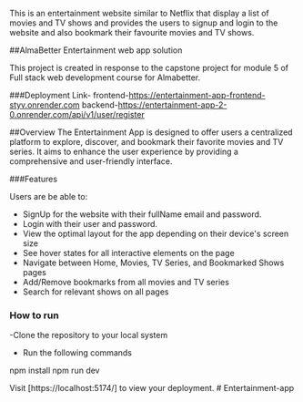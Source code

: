 This is an entertainment website similar to Netflix that display a list of movies and TV shows and provides the users to signup and login to the website and also bookmark their favourite movies and TV shows.

##AlmaBetter Entertainment web app solution

This project is created in response to the capstone project for module 5 of Full stack web development course for Almabetter.

###Deployment Link-
frontend-https://entertainment-app-frontend-styv.onrender.com
backend-https://entertainment-app-2-0.onrender.com/api/v1/user/register


##Overview
The Entertainment App is designed to offer users a centralized platform to explore, discover, and bookmark their favorite movies and TV series.
It aims to enhance the user experience by providing a comprehensive and user-friendly interface.




###Features

Users are be able to:
- SignUp for the website with their fullName email and password.
- Login with their user and password.
- View the optimal layout for the app depending on their device's screen size
- See hover states for all interactive elements on the page
- Navigate between Home, Movies, TV Series, and Bookmarked Shows pages
- Add/Remove bookmarks from all movies and TV series
- Search for relevant shows on all pages


### How to run

-Clone the repository to your local system

- Run the following commands

npm install
npm run dev

Visit [https://localhost:5174/] to view your deployment. #   E n t e r t a i n m e n t - a p p
 
 
 
